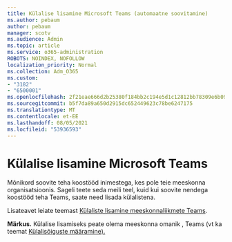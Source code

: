 ```yaml
---
title: Külalise lisamine Microsoft Teams (automaatne soovitamine)
ms.author: pebaum
author: pebaum
manager: scotv
ms.audience: Admin
ms.topic: article
ms.service: o365-administration
ROBOTS: NOINDEX, NOFOLLOW
localization_priority: Normal
ms.collection: Adm_O365
ms.custom:
- "3182"
- "6500001"
ms.openlocfilehash: 2f21eae666d2b25380f184bb2c194e5d1c12812bb78309e6b09f9f497163b8c8
ms.sourcegitcommit: b5f7da89a650d2915dc652449623c78be6247175
ms.translationtype: MT
ms.contentlocale: et-EE
ms.lasthandoff: 08/05/2021
ms.locfileid: "53936593"
---
```

# <a name="add-a-guest-to-microsoft-teams"></a>Külalise lisamine Microsoft Teams

Mõnikord soovite teha koostööd inimestega, kes pole teie meeskonna organisatsioonis. Sageli teete seda meili teel, kuid kui soovite nendega koostööd teha Teams, saate need lisada külalistena.

Lisateavet leiate teemast [Külaliste lisamine meeskonnaliikmete Teams](https://support.office.com/article/add-guests-to-a-team-in-teams-fccb4fa6-f864-4508-bdde-256e7384a14f#ID0EAABAAA=Desktop).

**Märkus.** Külalise lisamiseks peate olema meeskonna omanik , Teams (vt ka teemat [Külalisõiguste määramine).](https://support.office.com/article/set-guest-permissions-for-channels-in-teams-4756c468-2746-4bfd-a582-736d55fcc169)
